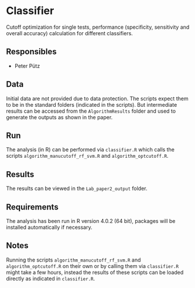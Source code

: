 # Classifier

Cutoff optimization for single tests, performance (specificity, sensitivity and overall accuracy) calculation for different classifiers.

## Responsibles

* Peter Pütz

## Data

Initial data are not provided due to data protection. The scripts expect them to be in the standard folders (indicated in the scripts).
But intermediate results can be accessed from the `AlgorithmResults` folder and used to generate the outputs as shown in the paper. 

## Run

The analysis (in R) can be performed via `classifier.R` which calls the scripts `algorithm_manucutoff_rf_svm.R` and `algorithm_optcutoff.R`.

## Results

The results can be viewed in the `Lab_paper2_output` folder.

## Requirements

The analysis has been run in R version 4.0.2 (64 bit), packages will be installed automatically if necessary.

## Notes

Running the scripts `algorithm_manucutoff_rf_svm.R` and `algorithm_optcutoff.R` on their own or by calling them via
`classifier.R` might take a few hours, instead the results of these scripts can be loaded directly as indicated in `classifier.R`.
